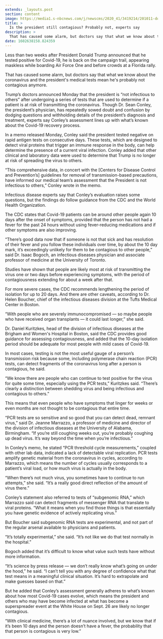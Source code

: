 ```yaml
--- 
extends: _layouts.post 
section: content 
image: https://media1.s-nbcnews.com/j/newscms/2020_41/3419214/201011-donald-trump-mask-jm-1455_94d1fddaabba2255f31d4c26c018213a.nbcnews-fp-1200-630.jpg 
title: > 
  Is the president still contagious? Probably not, experts say 
description: > 
  That has caused some alarm, but doctors say that what we know about the coronavirus and the president's medical tests mean he's probably not contagious anymore.In a memo released Monday, Conley said the president tested negative on rapid antigen tests on consecutive days.Infectious disease experts say that Conley’s evaluation raises some questions, but the findings do follow guidance from the CDC and the World Health Organization.“There’s clearly a distinction between shedding virus and being infectious and contagious to others.”This means that even people who have symptoms that linger for weeks or even months are not thought to be contagious that entire time.“I can’t tell you with any degree of confidence what that test means in a meaningful clinical situation. 
date: 1602638158.824359 
--- 
```

Less than two weeks after President Donald Trump announced that he tested positive for Covid-19, he is back on the campaign trail, appearing maskless while boarding Air Force One and before crowds at a Florida rally.

That has caused some alarm, but doctors say that what we know about the coronavirus and the president's medical tests mean he's probably not contagious anymore.

Trump’s doctors announced Monday that the president is “not infectious to others” after undergoing a series of tests that are used to determine if a patient is at risk of transmitting the coronavirus. Though Dr. Sean Conley, the president’s physician, has repeatedly sowed doubt and confusion by dodging questions and withholding details of the president’s diagnosis and treatment, experts say Conley’s assessment lines up with what’s known about the Covid-19 recovery process.

In a memo released Monday, Conley said the president tested negative on rapid antigen tests on consecutive days. These tests, which are designed to detect viral proteins that trigger an immune response in the body, can help determine the presence of a current viral infection. Conley added that other clinical and laboratory data were used to determine that Trump is no longer at risk of spreading the virus to others.

“This comprehensive data, in concert with the [Centers for Disease Control and Prevention’s] guidelines for removal of transmission-based precautions, have informed our medical team’s assessment that the President is not infectious to others,” Conley wrote in the memo.

Infectious disease experts say that Conley’s evaluation raises some questions, but the findings do follow guidance from the CDC and the World Health Organization.

The CDC states that Covid-19 patients can be around other people again 10 days after the onset of symptoms, provided that the person has not had a fever for the past 24 hours without using fever-reducing medications and if other symptoms are also improving.

“There’s good data now that if someone is not that sick and has resolution of their fever and you follow these individuals over time, by about the 10 day mark, it’s exceedingly unlikely for them to be contagious to other people,” said Dr. Isaac Bogoch, an infectious diseases physician and associate professor of medicine at the University of Toronto.

Studies have shown that people are likely most at risk of transmitting the virus one or two days before experiencing symptoms, with the period of contagiousness extending for about a week after that.

For more severe cases, the CDC recommends lengthening the period of isolation for up to 20 days. And there are other caveats, according to Dr. Helen Boucher, chief of the infectious diseases division at the Tufts Medical Center in Boston.

“With people who are severely immunocompromised — so maybe people who have received organ transplants — it could last longer,” she said.

Dr. Daniel Kuritzkes, head of the division of infectious diseases at the Brigham and Women's Hospital in Boston, said the CDC provides good guidance for assessing contagiousness, and added that the 10-day isolation period should be adequate for most people with mild cases of Covid-19.

In most cases, testing is not the most useful gauge of a person’s transmission risk because some, including polymerase chain reaction (PCR) tests, can detect fragments of the coronavirus long after a person is contagious, he said.

“We know there are people who can continue to test positive for the virus for quite some time, especially using the PCR tests,” Kuritzkes said. “There’s clearly a distinction between shedding virus and being infectious and contagious to others.”

This means that even people who have symptoms that linger for weeks or even months are not thought to be contagious that entire time.

“PCR tests are so sensitive and so good that you can detect dead, remnant virus,” said Dr. Jeanne Marrazzo, a professor of medicine and director of the division of infectious diseases at the University of Alabama, Birmingham. “If you’re still coughing weeks out, you’re probably coughing up dead virus. It’s way beyond the time when you’re infectious.”

In Conley’s memo, he stated “PCR threshold cycle measurements,” coupled with other lab data, indicated a lack of detectable viral replication. PCR tests amplify genetic material from the coronavirus in cycles, according to Marrazzo, which means the number of cycles usually corresponds to a patient’s viral load, or how much virus is actually in the body.

“When there’s not much virus, you sometimes have to continue to run attempts,” she said. “It’s a really good direct reflection of the amount of virus there.”

Conley’s statement also referred to tests of “subgenomic RNA,” which Marrazzo said can detect fragments of messenger RNA that translate to viral proteins. “What it means when you find those things is that essentially you have genetic evidence of actively replicating virus.”

But Boucher said subgenomic RNA tests are experimental, and not part of the regular arsenal available to physicians and patients.

“It’s totally experimental,” she said. “It’s not like we do that test normally in the hospital.”

Bogoch added that it’s difficult to know what value such tests have without more information.

“It’s science by press release — we don’t really know what’s going on under the hood,” he said. “I can’t tell you with any degree of confidence what that test means in a meaningful clinical situation. It’s hard to extrapolate and make guesses based on that.”

But he added that Conley’s assessment generally adheres to what’s known about how most Covid-19 cases evolve, which means the president and others who may have become infected at what has become a superspreader event at the White House on Sept. 26 are likely no longer contagious.

“With clinical medicine, there’s a lot of nuance involved, but we know that if it’s been 10 days and the person doesn’t have a fever, the probability that that person is contagious is very low.”